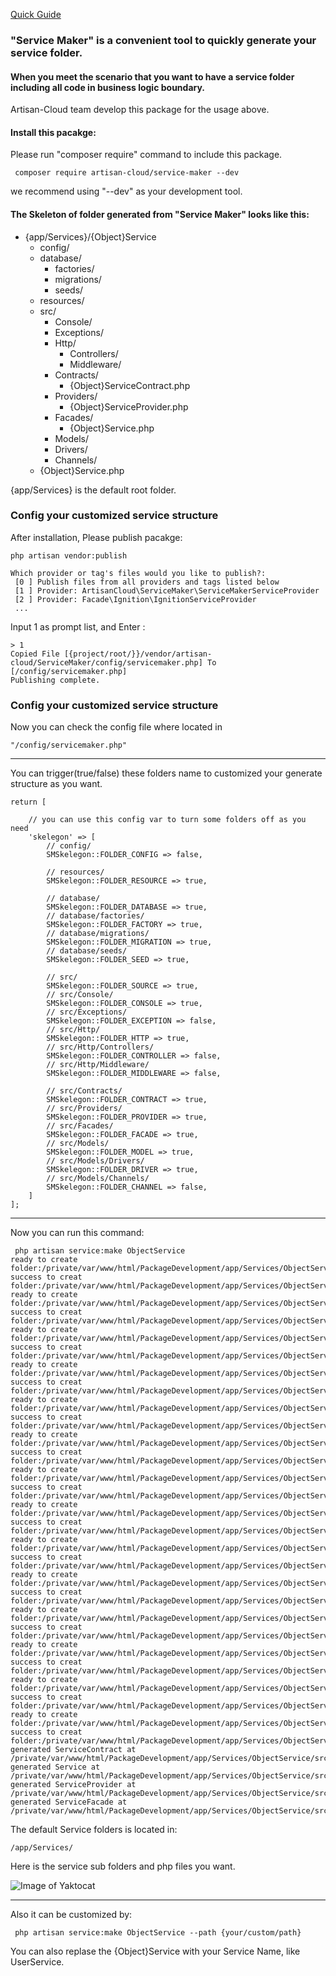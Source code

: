 [Quick Guide](https://github.com/ArtisanCloud/ServiceMaker/wiki/Quick-Guide)

### "Service Maker" is a convenient tool to quickly generate your service folder.
#### When you meet the scenario that you want to have a service folder including all code in business logic boundary.

Artisan-Cloud team develop this package for the usage above.

#### Install this pacakge:
Please run "composer require" command to include this package.
~~~
 composer require artisan-cloud/service-maker --dev
~~~
we recommend using "--dev" as your development tool.

#### The Skeleton of folder generated from "Service Maker" looks like this:
* {app/Services}/{Object}Service
    * config/
    * database/
        * factories/
        * migrations/
        * seeds/
    * resources/    
    * src/
        * Console/
        * Exceptions/
        * Http/
            * Controllers/
            * Middleware/
        * Contracts/
            * {Object}ServiceContract.php
        * Providers/
            * {Object}ServiceProvider.php
        * Facades/
            * {Object}Service.php
        * Models/
        * Drivers/
        * Channels/
    * {Object}Service.php

{app/Services} is the default root folder.


### Config your customized service structure
After installation, Please publish pacakge:

 ~~~~
 php artisan vendor:publish

 Which provider or tag's files would you like to publish?:
  [0 ] Publish files from all providers and tags listed below
  [1 ] Provider: ArtisanCloud\ServiceMaker\ServiceMakerServiceProvider
  [2 ] Provider: Facade\Ignition\IgnitionServiceProvider
  ...
~~~~
Input 1 as prompt list, and Enter <return>:
~~~
> 1
Copied File [{project/root/}}/vendor/artisan-cloud/ServiceMaker/config/servicemaker.php] To [/config/servicemaker.php]
Publishing complete.
~~~


### Config your customized service structure

Now you can check the config file where located in 
~~~
"/config/servicemaker.php"
~~~

---------------------------

You can trigger(true/false) these folders name to customized your generate structure as you want.
~~~
return [

    // you can use this config var to turn some folders off as you need
    'skelegon' => [
        // config/
        SMSkelegon::FOLDER_CONFIG => false,

        // resources/
        SMSkelegon::FOLDER_RESOURCE => true,

        // database/
        SMSkelegon::FOLDER_DATABASE => true,
        // database/factories/
        SMSkelegon::FOLDER_FACTORY => true,
        // database/migrations/
        SMSkelegon::FOLDER_MIGRATION => true,
        // database/seeds/
        SMSkelegon::FOLDER_SEED => true,

        // src/
        SMSkelegon::FOLDER_SOURCE => true,
        // src/Console/
        SMSkelegon::FOLDER_CONSOLE => true,
        // src/Exceptions/
        SMSkelegon::FOLDER_EXCEPTION => false,
        // src/Http/
        SMSkelegon::FOLDER_HTTP => true,
        // src/Http/Controllers/
        SMSkelegon::FOLDER_CONTROLLER => false,
        // src/Http/Middleware/
        SMSkelegon::FOLDER_MIDDLEWARE => false,

        // src/Contracts/
        SMSkelegon::FOLDER_CONTRACT => true,
        // src/Providers/
        SMSkelegon::FOLDER_PROVIDER => true,
        // src/Facades/
        SMSkelegon::FOLDER_FACADE => true,
        // src/Models/
        SMSkelegon::FOLDER_MODEL => true,
        // src/Models/Drivers/
        SMSkelegon::FOLDER_DRIVER => true,
        // src/Models/Channels/
        SMSkelegon::FOLDER_CHANNEL => false,
    ]
];
~~~

---------------------------
Now you can run this command:
~~~~
 php artisan service:make ObjectService
ready to create folder:/private/var/www/html/PackageDevelopment/app/Services/ObjectService
success to creat folder:/private/var/www/html/PackageDevelopment/app/Services/ObjectService
ready to create folder:/private/var/www/html/PackageDevelopment/app/Services/ObjectService/databases
success to creat folder:/private/var/www/html/PackageDevelopment/app/Services/ObjectService/databases
ready to create folder:/private/var/www/html/PackageDevelopment/app/Services/ObjectService/databases/factories
success to creat folder:/private/var/www/html/PackageDevelopment/app/Services/ObjectService/databases/factories
ready to create folder:/private/var/www/html/PackageDevelopment/app/Services/ObjectService/databases/migrations
success to creat folder:/private/var/www/html/PackageDevelopment/app/Services/ObjectService/databases/migrations
ready to create folder:/private/var/www/html/PackageDevelopment/app/Services/ObjectService/databases/seeds
success to creat folder:/private/var/www/html/PackageDevelopment/app/Services/ObjectService/databases/seeds
ready to create folder:/private/var/www/html/PackageDevelopment/app/Services/ObjectService/resources
success to creat folder:/private/var/www/html/PackageDevelopment/app/Services/ObjectService/resources
ready to create folder:/private/var/www/html/PackageDevelopment/app/Services/ObjectService/src
success to creat folder:/private/var/www/html/PackageDevelopment/app/Services/ObjectService/src
ready to create folder:/private/var/www/html/PackageDevelopment/app/Services/ObjectService/src/Console
success to creat folder:/private/var/www/html/PackageDevelopment/app/Services/ObjectService/src/Console
ready to create folder:/private/var/www/html/PackageDevelopment/app/Services/ObjectService/src/Http
success to creat folder:/private/var/www/html/PackageDevelopment/app/Services/ObjectService/src/Http
ready to create folder:/private/var/www/html/PackageDevelopment/app/Services/ObjectService/src/Contracts
success to creat folder:/private/var/www/html/PackageDevelopment/app/Services/ObjectService/src/Contracts
ready to create folder:/private/var/www/html/PackageDevelopment/app/Services/ObjectService/src/Providers
success to creat folder:/private/var/www/html/PackageDevelopment/app/Services/ObjectService/src/Providers
ready to create folder:/private/var/www/html/PackageDevelopment/app/Services/ObjectService/src/Facades
success to creat folder:/private/var/www/html/PackageDevelopment/app/Services/ObjectService/src/Facades
ready to create folder:/private/var/www/html/PackageDevelopment/app/Services/ObjectService/src/Models
success to creat folder:/private/var/www/html/PackageDevelopment/app/Services/ObjectService/src/Models
ready to create folder:/private/var/www/html/PackageDevelopment/app/Services/ObjectService/src/Drivers
success to creat folder:/private/var/www/html/PackageDevelopment/app/Services/ObjectService/src/Drivers
generated ServiceContract at /private/var/www/html/PackageDevelopment/app/Services/ObjectService/src/Contracts/ObjectServiceContract.php.
generated Service at /private/var/www/html/PackageDevelopment/app/Services/ObjectService/src/ObjectService.php.
generated ServiceProvider at /private/var/www/html/PackageDevelopment/app/Services/ObjectService/src/Providers/ObjectServiceProvider.php.
generated ServiceFacade at /private/var/www/html/PackageDevelopment/app/Services/ObjectService/src/Facades/ObjectService.php.
~~~~

The default Service folders is located in: 
~~~
/app/Services/
~~~

Here is the service sub folders and php files you want.

![Image of Yaktocat](https://cdn.jsdelivr.net/gh/ArtisanCloud/PackageResource/ServiceMaker/guide-result.jpeg)


---------------------------

Also it can be customized by: 
~~~~
 php artisan service:make ObjectService --path {your/custom/path}
~~~~

You can also replase the {Object}Service with your Service Name, like UserService.





